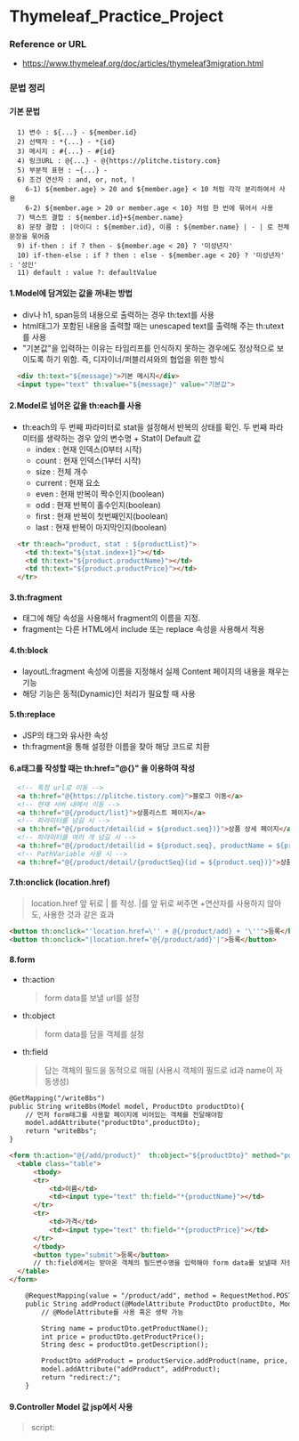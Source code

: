 # Thymeleaf_Practice_Project

### Reference or URL
- https://www.thymeleaf.org/doc/articles/thymeleaf3migration.html


### 문법 정리
#### 기본 문법
```text
  1) 변수 : ${...} - ${member.id}
  2) 선택자 : *{...} - *{id}
  3) 메시지 : #{...} - #{id}
  4) 링크URL : @{...} - @{https://plitche.tistory.com}
  5) 부분적 표현 : ~{...} -
  6) 조건 연산자 : and, or, not, !
    6-1) ${member.age} > 20 and ${member.age} < 10 처럼 각각 분리하여서 사용
    6-2) ${member.age > 20 or member.age < 10} 처럼 한 번에 묶어서 사용
  7) 텍스트 결합 : ${member.id}+${member.name}
  8) 문장 결합 : |아이디 : ${member.id}, 이름 : ${member.name} | - | 로 전체 문장을 묶어줌
  9) if-then : if ? then - ${member.age < 20} ? '미성년자'
  10) if-then-else : if ? then : else - ${member.age < 20} ? '미성년자' : '성인'
  11) default : value ?: defaultValue
```

#### 1.Model에 담겨있는 값을 꺼내는 방법

- div나 h1, span등의 내용으로 출력하는 경우 th:text를 사용  
- html태그가 포함된 내용을 출력할 때는 unescaped text를 출력해 주는 th:utext를 사용  
- "기본값"을 입력하는 이유는 타임리프를 인식하지 못하는 경우에도 정상적으로 보이도록 하기 위함. 즉, 디자이너/퍼블리셔와의 협업을 위한 방식  

```html
  <div th:text="${message}">기본 메시지</div>
  <input type="text" th:value="${message}" value="기본값">
```   

#### 2.Model로 넘어온 값을 th:each를 사용
- th:each의 두 번째 파라미터로 stat을 설정해서 반복의 상태를 확인. 두 번째 파라미터를 생략하는 경우 앞의 변수명 + Stat이 Default 값
    - index : 현재 인덱스(0부터 시작)
    - count : 현재 인덱스(1부터 시작)
    - size : 전체 개수
    - current : 현재 요소
    - even : 현재 반복이 짝수인지(boolean)
    - odd : 현재 반복이 홀수인지(boolean)
    - first : 현재 반복이 첫번째인지(boolean)
    - last : 현재 반복이 마지막인지(boolean)

```html
  <tr th:each="product, stat : ${productList}">
    <td th:text="${stat.index+1}"></td>
    <td th:text="${product.productName}"></td>
    <td th:text="${product.productPrice}"></td>
  </tr>
```  

#### 3.th:fragment
  - <head>태그에 해당 속성을 사용해서 fragment의 이름을 지정.  
  - fragment는 다른 HTML에서 include 또는 replace 속성을 사용해서 적용
  
#### 4.th:block
  - layoutL:fragment 속성에 이름을 지정해서 실제 Content 페이지의 내용을 채우는 기능
  - 해당 기능은 동적(Dynamic)인 처리가 필요할 때 사용
  
#### 5.th:replace
  - JSP의 <include> 태그와 유사한 속성
  - th:fragment을 통해 설정한 이름을 찾아 해당 코드로 치환

#### 6.a태그를 작성할 때는 th:href="@{}" 을 이용하여 작성
```html
  <!-- 특정 url로 이동 -->
  <a th:href="@{https://plitche.tistory.com}">블로그 이동</a>
  <!-- 현재 서버 내에서 이동 -->
  <a th:href="@{/product/list}">상품리스트 페이지</a>
  <!-- 파라미터를 넘길 시 -->
  <a th:href="@{/product/detail(id = ${product.seq})}">상품 상세 페이지</a>
  <!-- 파라미터를 여러 개 넘길 시 -->
  <a th:href="@{/product/detail(id = ${product.seq}, productName = ${product.name}})}">상품 상세 페이지</a>
  <!-- PathVariable 사용 시 -->
  <a th:href="@{/product/detail/{productSeq}(id = ${product.seq})}">상품 상세 페이지</a>
```

#### 7.th:onclick (location.href)  
  > location.href 앞 뒤로 | 를 작성. |를 앞 뒤로 써주면 +연산자를 사용하지 않아도, 사용한 것과 같은 효과
```html
<button th:onclick="'location.href=\'' + @{/product/add} + '\''">등록</button>
<button th:onclick="|location.href='@{/product/add}'|">등록</button>
```  

#### 8.form
  - th:action
    > form data를 보낼 url를 설정
  - th:object
    > form data를 담을 객체를 설정
  - th:field
    > 담는 객체의 필드을 동적으로 매핑 (사용시 객체의 필드로 id과 name이 자동생성)


```html
@GetMapping("/writeBbs")
public String writeBbs(Model model, ProductDto productDto){
    // 먼저 form태그를 사용할 페이지에 비어있는 객체를 전달해야함
    model.addAttribute("productDto",productDto);
    return "writeBbs";
}
```  
  
```html
<form th:action="@{/add/product}"  th:object="${productDto}" method="post" >
  <table class="table">
      <tbody>
      <tr>
          <td>이름</td>
          <td><input type="text" th:field="*{productName}"></td>
      </tr>
      <tr>
          <td>가격</td>
          <td><input type="text" th:field="*{productPrice}"></td>
      </tr>
      </tbody>
      <button type="submit">등록</button>
      // th:field에서는 받아온 객체의 필드변수명을 입력해야 form data를 보낼때 자동으로 매핑
  </table>
</form>
```

```html
    @RequestMapping(value = "/product/add", method = RequestMethod.POST)
    public String addProduct(@ModelAttribute ProductDto productDto, Model model) throws Exception {
        // @ModelAttribute를 사용 혹은 생략 가능

        String name = productDto.getProductName();
        int price = productDto.getProductPrice();
        String desc = productDto.getDescription();

        ProductDto addProduct = productService.addProduct(name, price, desc);
        model.addAttribute("addProduct", addProduct);
        return "redirect:/";
    }
```

#### 9.Controller Model 값 jsp에서 사용
  > script: <script th:inline="javascript" >,
  > tag: <body th:inline="text">
  
```js
  <script th:inline="javascript">
    let result = [[${result}]]
  </script>
```
  
#### 10. th:value
  - 엘리먼트들의 value값을 지정  
  
```html
  <button th:value=”${hello}”/>  
```

#### 11. th:with
  - 변수 값을 지정해서 사용
  
```html
  <div th:with=”temp=${hello}” th:text=”${temp}”>
```
  
#### 12. th:switch
  - th:case에서 case문을 다루고 *로 case문에서 다루지 않은 모든 경우가 처리
  > java switch문의 default역할
    
```html
  <div th:switch="${hello}">
    <p th:case="'admin'">User is an administrator
    <p th:case="#{roles.manager}">User is a manager
    <p th:case="*">User is a manager
  </div>
```

#### 13. th:if
    - 조건문을 사용할 때 else 대신 unless를 사용
    - if문의 조건식과 unless의 조건식을 동일하게 해야 함
    
```html
  <span th:if="${member.age >= 20}">
    성인입니다.
  </span>
  <span th:unless="${student.age >= 20}">
    청소년입니다.
  </span> 
```
